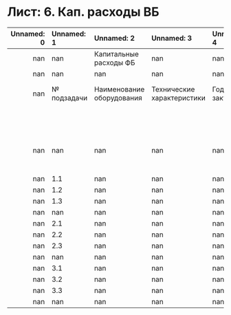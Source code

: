 # Лист: 6. Кап. расходы ВБ

|   Unnamed: 0 | Unnamed: 1   | Unnamed: 2                | Unnamed: 3                 | Unnamed: 4   |   Unnamed: 5 | Unnamed: 6                                                | Unnamed: 7                                                | Unnamed: 8                                                | Unnamed: 9                                                | Unnamed: 10                                               |   Unnamed: 11 | Unnamed: 12          |   Unnamed: 13 | Unnamed: 14                  | Unnamed: 15                 |   Unnamed: 16 | Unnamed: 17        |
|-------------:|:-------------|:--------------------------|:---------------------------|:-------------|-------------:|:----------------------------------------------------------|:----------------------------------------------------------|:----------------------------------------------------------|:----------------------------------------------------------|:----------------------------------------------------------|--------------:|:---------------------|--------------:|:-----------------------------|:----------------------------|--------------:|:-------------------|
|          nan | nan          | Капитальные расходы ФБ    | nan                        | nan          |          nan | nan                                                       | nan                                                       | nan                                                       | nan                                                       | nan                                                       |           nan | nan                  |           nan | nan                          | nan                         |           nan | nan                |
|          nan | nan          | nan                       | nan                        | nan          |          nan | nan                                                       | nan                                                       | nan                                                       | nan                                                       | nan                                                       |           nan | nan                  |           nan | nan                          | nan                         |           nan | nan                |
|          nan | № подзадачи  | Наименование оборудования | Технические характеристики | Год закупки  |          nan | Цена за 1 шт., тыс. руб                                   | nan                                                       | nan                                                       | nan                                                       | nan                                                       |           nan | Коэффициент вариации |           nan | Средняя стоимость за 1 шт.,  | Необходимое количество, шт. |           nan | Стоимость закупки, |
|              |              |                           |                            |              |              |                                                           |                                                           |                                                           |                                                           |                                                           |               | (норма < 33%)        |               | тыс. руб                     |                             |               | тыс. руб           |
|          nan | nan          | nan                       | nan                        | nan          |          nan | Наименование контрагента КП 1 / ссылка на источник в сети | Наименование контрагента КП 2 / ссылка на источник в сети | Наименование контрагента КП 3 / ссылка на источник в сети | Наименование контрагента КП 4 / ссылка на источник в сети | Наименование контрагента КП 5 / ссылка на источник в сети |           nan | nan                  |           nan | nan                          | nan                         |           nan | nan                |
|          nan | 1.1          | nan                       | nan                        | nan          |          nan | nan                                                       | nan                                                       | nan                                                       | nan                                                       | nan                                                       |           nan | 0                    |           nan | 0                            | nan                         |           nan | 0                  |
|          nan | 1.2          | nan                       | nan                        | nan          |          nan | nan                                                       | nan                                                       | nan                                                       | nan                                                       | nan                                                       |           nan | 0                    |           nan | 0                            | nan                         |           nan | 0                  |
|          nan | 1.3          | nan                       | nan                        | nan          |          nan | nan                                                       | nan                                                       | nan                                                       | nan                                                       | nan                                                       |           nan | 0                    |           nan | 0                            | nan                         |           nan | 0                  |
|          nan | nan          | nan                       | nan                        | nan          |          nan | nan                                                       | nan                                                       | nan                                                       | nan                                                       | nan                                                       |           nan | 0                    |           nan | 0                            | nan                         |           nan | 0                  |
|          nan | 2.1          | nan                       | nan                        | nan          |          nan | nan                                                       | nan                                                       | nan                                                       | nan                                                       | nan                                                       |           nan | 0                    |           nan | 0                            | nan                         |           nan | 0                  |
|          nan | 2.2          | nan                       | nan                        | nan          |          nan | nan                                                       | nan                                                       | nan                                                       | nan                                                       | nan                                                       |           nan | 0                    |           nan | 0                            | nan                         |           nan | 0                  |
|          nan | 2.3          | nan                       | nan                        | nan          |          nan | nan                                                       | nan                                                       | nan                                                       | nan                                                       | nan                                                       |           nan | 0                    |           nan | 0                            | nan                         |           nan | 0                  |
|          nan | nan          | nan                       | nan                        | nan          |          nan | nan                                                       | nan                                                       | nan                                                       | nan                                                       | nan                                                       |           nan | 0                    |           nan | 0                            | nan                         |           nan | 0                  |
|          nan | 3.1          | nan                       | nan                        | nan          |          nan | nan                                                       | nan                                                       | nan                                                       | nan                                                       | nan                                                       |           nan | 0                    |           nan | 0                            | nan                         |           nan | 0                  |
|          nan | 3.2          | nan                       | nan                        | nan          |          nan | nan                                                       | nan                                                       | nan                                                       | nan                                                       | nan                                                       |           nan | 0                    |           nan | 0                            | nan                         |           nan | 0                  |
|          nan | 3.3          | nan                       | nan                        | nan          |          nan | nan                                                       | nan                                                       | nan                                                       | nan                                                       | nan                                                       |           nan | 0                    |           nan | 0                            | nan                         |           nan | 0                  |
|          nan | nan          | nan                       | nan                        | nan          |          nan | nan                                                       | nan                                                       | nan                                                       | nan                                                       | nan                                                       |           nan | 0                    |           nan | 0                            | nan                         |           nan | 0                  |